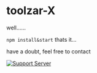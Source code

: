 # toolzar-X


well...... 

`npm install&start` thats it... 

have a doubt, feel free to contact  

[![Support Server](https://img.shields.io/discord/591914197219016707.svg?color=7289da&label=Bot_den&logo=discord&style=flat-square)](https://discord.gg/yzHRfpBxdk)
